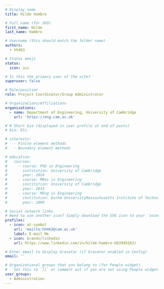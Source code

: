 ```yaml
---
# Display name
title: Hilde Hambro

# Full name (for SEO)
first_name: Hilde
last_name: Hambro

# Username (this should match the folder name)
authors:
  - hh463

# Status emoji
status:
  icon: 🇳🇴

# Is this the primary user of the site?
superuser: false

# Role/position
role: Project Coordinator/Group Administrator

# Organizations/Affiliations
organizations:
  - name: Department of Engineering, University of Cambridge
    url: 'https://eng.cam.ac.uk'

# # Short bio (displayed in user profile at end of posts)
# bio: Etc.

# interests:
#   - Finite element methods
#   - Boundary element methods

# education:
#   courses:
#     - course: PhD in Engineering
#       institution: University of Cambridge
#       year: 2024
#     - course: MRes in Engineering
#       institution: University of Cambridge
#       year: 2014
#     - course: MEng in Engineering
#       institution: Durhm UniversityMassachusetts Institute of Technology
#       year: 2009

# Social network links
# Need to use another icon? Simply download the SVG icon to your `assets/media/icons/` folder.
profiles:
  - icon: at-symbol
    url: 'mailto:hh463@cam.ac.uk'
    label: E-mail Me
  - icon: brands/linkedin
    url: https://www.linkedin.com/in/hilde-hambro-b83945263/

# Enter email to display Gravatar (if Gravatar enabled in Config)
email: ''

# Organizational groups that you belong to (for People widget)
#   Set this to `[]` or comment out if you are not using People widget.
user_groups:
  - Administration
---
```

